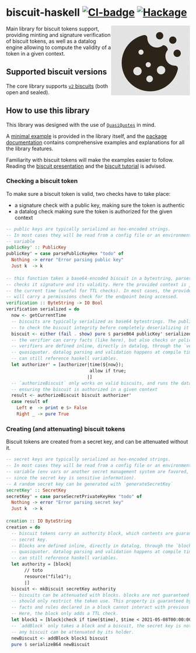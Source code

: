 # biscuit-haskell [![CI-badge][CI-badge]][CI-url] [![Hackage][hackage]][hackage-url]

<img src="https://raw.githubusercontent.com/biscuit-auth/biscuit-haskell/main/assets/biscuit-logo.png" align=right>

Main library for biscuit tokens support, providing minting and signature verification of biscuit tokens, as well as a datalog engine allowing to compute the validity of a token in a given context.

## Supported biscuit versions

The core library supports [`v2` biscuits][v2spec] (both open and sealed).

## How to use this library

This library was designed with the use of [`QuasiQuotes`][quasiquotes] in mind.

A [minimal example][biscuitexample] is provided in the library itself, and the [package documentation][packagedoc] contains comprehensive examples and explanations for all the library features.

Familiarity with biscuit tokens will make the examples easier to follow.
Reading the [biscuit presentation][biscuit] and the [biscuit tutorial][biscuittutorial] is advised.

### Checking a biscuit token

To make sure a biscuit token is valid, two checks have to take place:

- a signature check with a public key, making sure the token is authentic
- a datalog check making sure the token is authorized for the given context

```haskell
-- public keys are typically serialized as hex-encoded strings.
-- In most cases they will be read from a config file or an environment
-- variable
publicKey' :: PublicKey
publicKey' = case parsePublicKeyHex "todo" of
  Nothing -> error "Error parsing public key"
  Just k  -> k

-- this function takes a base64-encoded biscuit in a bytestring, parses it,
-- checks it signature and its validity. Here the provided context is just
-- the current time (useful for TTL checks). In most cases, the provided context
-- will carry a permissions check for the endpoint being accessed.
verification :: ByteString -> IO Bool
verification serialized = do
  now <- getCurrentTime
  -- biscuits are typically serialized as base64 bytestrings. The publicKey is needed
  -- to check the biscuit integrity before completely deserializing it
  biscuit <- either (fail . show) pure $ parseB64 publicKey' serialized
  -- the verifier can carry facts (like here), but also checks or policies.
  -- verifiers are defined inline, directly in datalog, through the `verifier`
  -- quasiquoter. datalog parsing and validation happens at compile time, but
  -- can still reference haskell variables.
  let authorizer' = [authorizer|time(${now});
                                allow if true;
                               |]
  -- `authorizeBiscuit` only works on valid biscuits, and runs the datalog verifications
  -- ensuring the biscuit is authorized in a given context
  result <- authorizeBiscuit biscuit authorizer'
  case result of
    Left e  -> print e $> False
    Right _ -> pure True
```

### Creating (and attenuating) biscuit tokens

Biscuit tokens are created from a secret key, and can be attenuated without it.

```haskell
-- secret keys are typically serialized as hex-encoded strings.
-- In most cases they will be read from a config file or an environment
-- variable (env vars or another secret management system are favored,
-- since the secret key is sensitive information).
-- A random secret key can be generated with `generateSecretKey`
secretKey' :: SecretKey
secretKey' = case parseSecretPrivateKeyHex "todo" of
  Nothing -> error "Error parsing secret key"
  Just k  -> k

creation :: IO ByteString
creation = do
  -- biscuit tokens carry an authority block, which contents are guaranteed by the
  -- secret key.
  -- Blocks are defined inline, directly in datalog, through the `block`
  -- quasiquoter. datalog parsing and validation happens at compile time, but
  -- can still reference haskell variables.
  let authority = [block|
       // toto
       resource("file1");
       |]
  biscuit <- mkBiscuit secretKey authority
  -- biscuits can be attenuated with blocks. blocks are not guaranteed by the secret key and
  -- should only restrict the token use. This property is guaranteed by the datalog evaluation:
  -- facts and rules declared in a block cannot interact with previous blocks.
  -- Here, the block only adds a TTL check.
  let block1 = [block|check if time($time), $time < 2021-05-08T00:00:00Z;|]
  -- `addBlock` only takes a block and a biscuit, the secret key is not needed:
  -- any biscuit can be attenuated by its holder.
  newBiscuit <- addBlock block1 biscuit
  pure $ serializeB64 newBiscuit
```

[CI-badge]: https://img.shields.io/github/workflow/status/Divarvel/biscuit-haskell/CI?style=flat-square
[CI-url]: https://github.com/Divarvel/biscuit-haskell/actions
[Hackage]: https://img.shields.io/hackage/v/biscuit-haskell?color=purple&style=flat-square
[hackage-url]: https://hackage.haskell.org/package/biscuit-haskell
[gcouprie]: https://github.com/geal
[biscuit]: https://www.clever-cloud.com/blog/engineering/2021/04/12/introduction-to-biscuit/
[biscuittutorial]: https://www.clever-cloud.com/blog/engineering/2021/04/15/biscuit-tutorial/
[v2spec]: https://github.com/CleverCloud/biscuit/blob/2.0/SPECIFICATIONS.md
[quasiquotes]: https://wiki.haskell.org/Quasiquotation
[biscuitexample]: https://github.com/biscuit-auth/biscuit-haskell/blob/main/biscuit/src/Auth/Biscuit/Example.hs
[packagedoc]: https://hackage.haskell.org/package/biscuit-haskell-0.1.0.0/docs/Auth-Biscuit.html
